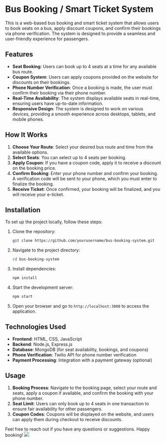 # Bus Booking / Smart Ticket System

This is a web-based bus booking and smart ticket system that allows users to book seats on a bus, apply discount coupons, and confirm their bookings via phone verification. The system is designed to provide a seamless and user-friendly experience for passengers.

## Features

- **Seat Booking**: Users can book up to 4 seats at a time for any available bus route.
- **Coupon System**: Users can apply coupons provided on the website for discounts on their bookings.
- **Phone Number Verification**: Once a booking is made, the user must confirm their booking via their phone number.
- **Real-Time Availability**: The system displays available seats in real-time, ensuring users have up-to-date information.
- **Responsive Design**: The system is designed to work on various devices, providing a smooth experience across desktops, tablets, and mobile phones.

## How It Works

1. **Choose Your Route**: Select your desired bus route and time from the available options.
2. **Select Seats**: You can select up to 4 seats per booking.
3. **Apply Coupon**: If you have a coupon code, apply it to receive a discount on the booking price.
4. **Confirm Booking**: Enter your phone number and confirm your booking. A verification code will be sent to your phone, which you must enter to finalize the booking.
5. **Receive Ticket**: Once confirmed, your booking will be finalized, and you will receive your e-ticket.

## Installation

To set up the project locally, follow these steps:

1. Clone the repository:
    ```bash
    git clone https://github.com/yourusername/bus-booking-system.git
    ```

2. Navigate to the project directory:
    ```bash
    cd bus-booking-system
    ```

3. Install dependencies:
    ```bash
    npm install
    ```

4. Start the development server:
    ```bash
    npm start
    ```

5. Open your browser and go to `http://localhost:3000` to access the application.

## Technologies Used

- **Frontend**: HTML, CSS, JavaScript
- **Backend**: Node.js, Express.js
- **Database**: MongoDB (for seat availability, bookings, and coupons)
- **Phone Verification**: Twilio API for phone number verification
- **Payment Processing**: Integration with a payment gateway (optional)

## Usage

1. **Booking Process**: Navigate to the booking page, select your route and seats, apply a coupon if available, and confirm the booking with your phone number.
2. **Seat Limit**: Users can only book up to 4 seats in one transaction to ensure fair availability for other passengers.
3. **Coupon Codes**: Coupons will be displayed on the website, and users can apply them during checkout to receive discounts.



Feel free to reach out if you have any questions or suggestions. Happy booking!
<img src=".Landing Page Design.jpg"/>

